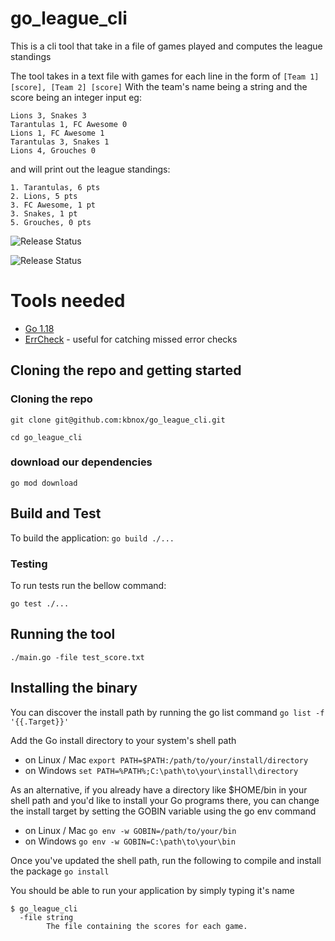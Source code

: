 # go_league_cli
This is a cli tool that take in a file of games played and computes the league standings

The tool takes in a text file with games for each line in the form of 
`[Team 1] [score], [Team 2] [score]`
With the team's name being a string and the score being an integer  input eg:
```
Lions 3, Snakes 3
Tarantulas 1, FC Awesome 0
Lions 1, FC Awesome 1
Tarantulas 3, Snakes 1
Lions 4, Grouches 0
```

and will print out the league standings:
```
1. Tarantulas, 6 pts
2. Lions, 5 pts
3. FC Awesome, 1 pt
3. Snakes, 1 pt
5. Grouches, 0 pts
```

![Release Status](https://github.com/kbnox/go_league_cli/actions/workflows/build_and_test.yml/badge.svg)

![Release Status](https://github.com/kbnox/go_league_cli/actions/workflows/release.yml/badge.svg)

# Tools needed
- [Go 1.18](https://go.dev/dl/)
- [ErrCheck](https://github.com/kisielk/errcheck) - useful for catching missed error checks

## Cloning the repo and getting started
### Cloning the repo

`git clone git@github.com:kbnox/go_league_cli.git`

`cd go_league_cli`

### download our dependencies

`go mod download`

## Build and Test

To build the application:
`go build ./...`

### Testing

To run tests run the bellow command:

`go test ./...`

## Running the tool

`./main.go -file test_score.txt`


## Installing the binary
You can discover the install path by running the go list command
`go list -f '{{.Target}}'`

Add the Go install directory to your system's shell path
- on Linux / Mac
    `export PATH=$PATH:/path/to/your/install/directory`
- on Windows
    `set PATH=%PATH%;C:\path\to\your\install\directory`

As an alternative, if you already have a directory like $HOME/bin in your shell path and you'd like to install your Go programs there, you can change the install target by setting the GOBIN variable using the go env command
- on Linux / Mac
    `go env -w GOBIN=/path/to/your/bin`
- on Windows
    `go env -w GOBIN=C:\path\to\your\bin`

Once you've updated the shell path, run the following to compile and install the package
    `go install`

You should be able to run your application by simply typing it's name
```
$ go_league_cli
  -file string
        The file containing the scores for each game.
```
